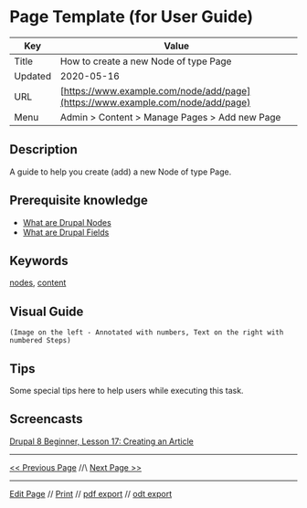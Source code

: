 # Page Template (for User Guide)

| Key | Value |
|-----|-------|
| Title | How to create a new Node of type Page |
| Updated | 2020-05-16 |
| URL | [https://www.example.com/node/add/page](https://www.example.com/node/add/page) |
| Menu | Admin > Content > Manage Pages > Add new Page |


## Description
A guide to help you create (add) a new Node of type Page.


## Prerequisite knowledge
- [What are Drupal Nodes](#docs)
- [What are Drupal Fields](#docs)


## Keywords
[nodes](#nodes), [content](#content)


## Visual Guide
```
(Image on the left - Annotated with numbers, Text on the right with numbered Steps)
```

## Tips
Some special tips here to help users while executing this task.


## Screencasts
[Drupal 8 Beginner, Lesson 17: Creating an Article](https://www.youtube.com/watch?v=vKRYE68CtAw)


---


[<< Previous Page](#prev) //\\ [Next Page >>](#next)

---

[Edit Page](#edit) // [Print](#print) // [pdf export](#pdf) // [odt export](#odt)

